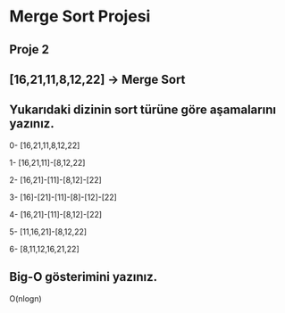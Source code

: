 # Merge Sort Projesi

## Proje 2

## [16,21,11,8,12,22] -> Merge Sort

## Yukarıdaki dizinin sort türüne göre aşamalarını yazınız.

0- [16,21,11,8,12,22]

1- [16,21,11]-[8,12,22]

2- [16,21]-[11]-[8,12]-[22]

3- [16]-[21]-[11]-[8]-[12]-[22]

4- [16,21]-[11]-[8,12]-[22]

5- [11,16,21]-[8,12,22]

6- [8,11,12,16,21,22]
## Big-O gösterimini yazınız.

O(nlogn)